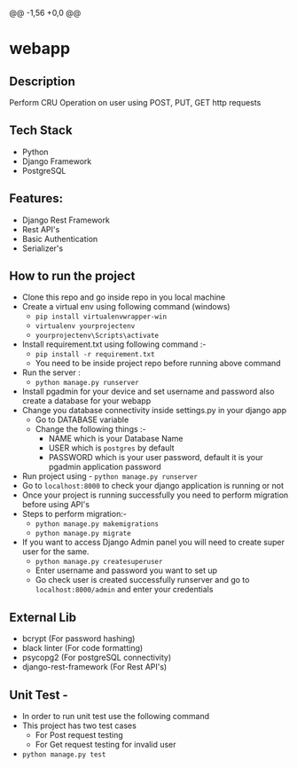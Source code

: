 @@ -1,56 +0,0 @@
# webapp

## Description
Perform CRU Operation on user using POST, PUT, GET http requests
## Tech Stack
- Python
- Django Framework
- PostgreSQL

## Features:
- Django Rest Framework
- Rest API's
- Basic Authentication 
- Serializer's

## How to run the project
- Clone this repo and go inside repo in you local machine
- Create a virtual env using following command (windows)
    - `pip install virtualenvwrapper-win`
    - `virtualenv yourprojectenv`
    - `yourprojectenv\Scripts\activate`
- Install requirement.txt using following command :-
    - `pip install -r requirement.txt`
    - You need to be inside project repo before running above command
- Run the server :
  - `python manage.py runserver`
- Install pgadmin for your device and set username and password also create a database for your webapp
- Change you database connectivity inside settings.py in your django app
    - Go to DATABASE variable
    - Change the following things :-
      - NAME which is your Database Name
      - USER which is `postgres` by default
      - PASSWORD which is your user password, default it is your pgadmin application password
- Run project using - 
    `python manage.py runserver`
- Go to `localhost:8000` to check your django application is running or not
- Once your project is running successfully you need to perform migration before using API's
- Steps to perform migration:-
  - `python manage.py makemigrations`
  - `python manage.py migrate`
- If you want to access Django Admin panel you will need to create super user for the same.
    - `python manage.py createsuperuser`
    - Enter username and password you want to set up
    - Go check user is created successfully runserver and go to `localhost:8000/admin` and enter your credentials

## External Lib 
  - bcrypt (For password hashing)
  - black linter (For code formatting)
  - psycopg2 (For postgreSQL connectivity)
  - django-rest-framework (For Rest API's)

## Unit Test -
  - In order to run unit test use the following command
  - This project has two test cases 
    - For Post request testing 
    - For Get request testing for invalid user
  - `python manage.py test`
  